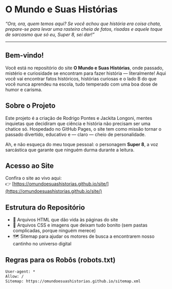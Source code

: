 # O Mundo e Suas Histórias

*“Ora, ora, quem temos aqui? Se você achou que história era coisa chata, prepare-se para levar uma rasteira cheia de fatos, risadas e aquele toque de sarcasmo que só eu, Super 8, sei dar!”*

---

## Bem-vindo!

Você está no repositório do site **O Mundo e Suas Histórias**, onde passado, mistério e curiosidade se encontram para fazer história — literalmente! Aqui você vai encontrar fatos históricos, histórias curiosas e o lado B do que você nunca aprendeu na escola, tudo temperado com uma boa dose de humor e carisma.

## Sobre o Projeto

Este projeto é a criação de Rodrigo Pontes e Jackita Longoni, mentes inquietas que decidiram que ciência e história não precisam ser uma chatice só. Hospedado no GitHub Pages, o site tem como missão tornar o passado divertido, educativo e — claro — cheio de personalidade.

Ah, e não esqueça do meu toque pessoal: o personagem **Super 8**, a voz sarcástica que garante que ninguém durma durante a leitura.

## Acesso ao Site

Confira o site ao vivo aqui:  
👉 [https://omundoesuashistorias.github.io/site/](https://omundoesuashistorias.github.io/site/)

## Estrutura do Repositório

- 📝 Arquivos HTML que dão vida às páginas do site  
- 🎨 Arquivos CSS e imagens que deixam tudo bonito (sem pastas complicadas, porque ninguém merece)  
- 🗺️ Sitemap para ajudar os motores de busca a encontrarem nosso cantinho no universo digital

## Regras para os Robôs (robots.txt)

```txt
User-agent: *
Allow: /
Sitemap: https://omundoesuashistorias.github.io/sitemap.xml

